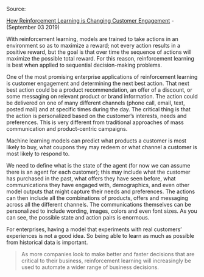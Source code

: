 Source:

[How Reinforcement Learning is Changing Customer Engagement](https://www.teradata.com/Blogs/How-Reinforcement-Learning-is-Changing-Customer-Engagement) - (September 03 2019)

With reinforcement learning, models are trained to take actions in an environment so as to maximize a reward; not every action results in a positive reward, but the goal is that over time the sequence of actions will maximize the possible total reward. For this reason, reinforcement learning is best when applied to sequential decision-making problems.

One of the most promising enterprise applications of reinforcement learning is customer engagement and determining the next best action. That next best action could be a product recommendation, an offer of a discount, or some messaging on relevant product or brand information. The action could be delivered on one of many different channels (phone call, email, text, posted mail) and at specific times during the day. The critical thing is that the action is personalized based on the customer’s interests, needs and preferences. This is very different from traditional approaches of mass communication and product-centric campaigns.

Machine learning models can predict what products a customer is most likely to buy, what coupons they may redeem or what channel a customer is most likely to respond to.

We need to define what is the state of the agent (for now we can assume there is an agent for each customer); this may include what the customer has purchased in the past, what offers they have seen before, what communications they have engaged with, demographics, and even other model outputs that might capture their needs and preferences. The actions can then include all the combinations of products, offers and messaging across all the different channels. The communications themselves can be personalized to include wording, images, colors and even font sizes. As you can see, the possible state and action pairs is enormous.

For enterprises, having a model that experiments with real customers’ experiences is not a good idea. So being able to learn as much as possible from historical data is important.

>As more companies look to make better and faster decisions that are critical to their business, reinforcement learning will increasingly be used to automate a wider range of business decisions.

